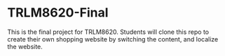 # TRLM8620-Final
This is the final project for TRLM8620. Students will clone this repo to create their own shopping website by switching the content, and localize the website.
